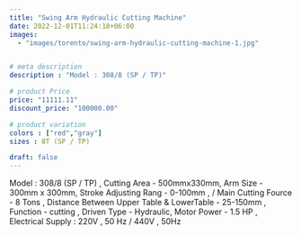 ```yaml
---
title: "Swing Arm Hydraulic Cutting Machine"
date: 2022-12-01T11:24:18+06:00
images: 
  - "images/torento/swing-arm-hydraulic-cutting-machine-1.jpg"


# meta description
description : "Model : 308/8 (SP / TP)"

# product Price
price: "11111.11"
discount_price: "100000.00"

# product variation
colors : ["red","gray"]
sizes : 8T (SP / TP)

draft: false
---
```


Model : 308/8 (SP / TP) , Cutting Area - 500mmx330mm, Arm Size - 300mm x 300mm, Stroke Adjusting Rang - 0-100mm , / Main Cutting Fource - 8 Tons , Distance Between Upper Table & LowerTable - 25-150mm , Function - cutting , Driven Type - Hydraulic, Motor Power - 1.5 HP , Electrical Supply : 220V , 50 Hz / 440V , 50Hz